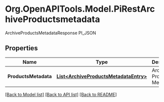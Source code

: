 # Org.OpenAPITools.Model.PiRestArchiveProductsmetadata
ArchiveProductsMetadataResponse PI_JSON

## Properties

Name | Type | Description | Notes
------------ | ------------- | ------------- | -------------
**ProductsMetadata** | [**List&lt;ArchiveProductsMetadataEntry&gt;**](ArchiveProductsMetadataEntry.md) | Archive Products Metadata | 

[[Back to Model list]](../README.md#documentation-for-models) [[Back to API list]](../README.md#documentation-for-api-endpoints) [[Back to README]](../README.md)

